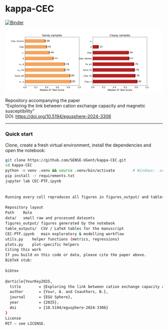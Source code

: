 # kappa-CEC

[![Binder](https://mybinder.org/badge_logo.svg)](https://mybinder.org/v2/gh/SENSE-UGent/kappa-CEC/HEAD?filepath=CEC-PTF.ipynb)

![Overview bar plot](./figures_output/barplot.png)

Repository accompanying the paper  
“Exploring the link between cation exchange capacity and magnetic susceptibility”  
DOI: https://doi.org/10.5194/egusphere-2024-3306  

---

### Quick start

Clone, create a fresh virtual environment, install the dependencies and open the notebook:

```bash
git clone https://github.com/SENSE-UGent/kappa-CEC.git
cd kappa-CEC
python -m venv .venv && source .venv/bin/activate        # Windows: .venv\Scripts\activate
pip install -r requirements.txt
jupyter lab CEC-PTF.ipynb


Running every cell reproduces all figures in figures_output/ and tables in table_outputs/.

Repository layout
Path	Role
data/	small raw and processed datasets
figures_output/	figures generated by the notebook
table_outputs/	CSV / LaTeX tables for the manuscript
CEC-PTF.ipynb	main exploratory & modelling workflow
utils.py	helper functions (metrics, regressions)
plots.py	plot-specific helpers
Citing this work
If you build on this code or data, please cite the paper above.
BibTeX stub:

bibtex

@article{YourKey2025,
  title        = {Exploring the link between cation exchange capacity and magnetic susceptibility},
  author       = {Your, A. and Coauthors, B.},
  journal      = {EGU Sphere},
  year         = {2025},
  doi          = {10.5194/egusphere-2024-3306}
}
License
MIT – see LICENSE.
